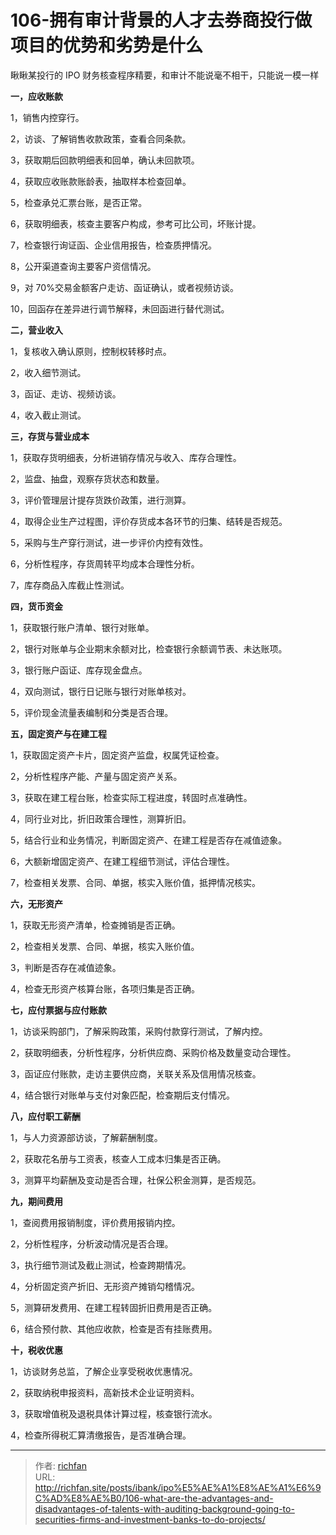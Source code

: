 # 106-拥有审计背景的人才去券商投行做项目的优势和劣势是什么

瞅瞅某投行的 IPO 财务核查程序精要，和审计不能说毫不相干，只能说一模一样

**一，应收账款**

1，销售内控穿行。

2，访谈、了解销售收款政策，查看合同条款。

3，获取期后回款明细表和回单，确认未回款项。

4，获取应收账款账龄表，抽取样本检查回单。

5，检查承兑汇票台账，是否正常。

6，获取明细表，核查主要客户构成，参考可比公司，坏账计提。

7，检查银行询证函、企业信用报告，检查质押情况。

8，公开渠道查询主要客户资信情况。

9，对 70%交易金额客户走访、函证确认，或者视频访谈。

10，回函存在差异进行调节解释，未回函进行替代测试。

**二，营业收入**

1，复核收入确认原则，控制权转移时点。

2，收入细节测试。

3，函证、走访、视频访谈。

4，收入截止测试。

  

**三，存货与营业成本**

1，获取存货明细表，分析进销存情况与收入、库存合理性。

2，监盘、抽盘，观察存货状态和数量。

3，评价管理层计提存货跌价政策，进行测算。

4，取得企业生产过程图，评价存货成本各环节的归集、结转是否规范。

5，采购与生产穿行测试，进一步评价内控有效性。

6，分析性程序，存货周转平均成本合理性分析。

7，库存商品入库截止性测试。

**四，货币资金**

1，获取银行账户清单、银行对账单。

2，银行对账单与企业期末余额对比，检查银行余额调节表、未达账项。

3，银行账户函证、库存现金盘点。

4，双向测试，银行日记账与银行对账单核对。

5，评价现金流量表编制和分类是否合理。

**五，固定资产与在建工程**

1，获取固定资产卡片，固定资产监盘，权属凭证检查。

2，分析性程序产能、产量与固定资产关系。

3，获取在建工程台账，检查实际工程进度，转固时点准确性。

4，同行业对比，折旧政策合理性，测算折旧。

5，结合行业和业务情况，判断固定资产、在建工程是否存在减值迹象。

  

6，大额新增固定资产、在建工程细节测试，评估合理性。

7，检查相关发票、合同、单据，核实入账价值，抵押情况核实。

**六，无形资产**

1，获取无形资产清单，检查摊销是否正确。

2，检查相关发票、合同、单据，核实入账价值。

3，判断是否存在减值迹象。

4，检查无形资产核算台账，各项归集是否正确。

**七，应付票据与应付账款**

1，访谈采购部门，了解采购政策，采购付款穿行测试，了解内控。

2，获取明细表，分析性程序，分析供应商、采购价格及数量变动合理性。

3，函证应付账款，走访主要供应商，关联关系及信用情况核查。

4，结合银行对账单与支付对象匹配，检查期后支付情况。

**八，应付职工薪酬**

1，与人力资源部访谈，了解薪酬制度。

2，获取花名册与工资表，核查人工成本归集是否正确。

3，测算平均薪酬及变动是否合理，社保公积金测算，是否规范。

**九，期间费用**

1，查阅费用报销制度，评价费用报销内控。

  

2，分析性程序，分析波动情况是否合理。

3，执行细节测试及截止测试，检查跨期情况。

4，分析固定资产折旧、无形资产摊销勾稽情况。

5，测算研发费用、在建工程转固折旧费用是否正确。

6，结合预付款、其他应收款，检查是否有挂账费用。

**十，税收优惠**

1，访谈财务总监，了解企业享受税收优惠情况。

2，获取纳税申报资料，高新技术企业证明资料。

3，获取增值税及退税具体计算过程，核查银行流水。

4，检查所得税汇算清缴报告，是否准确合理。

---

> 作者: [richfan](https://richfan.site/)  
> URL: http://richfan.site/posts/ibank/ipo%E5%AE%A1%E8%AE%A1%E6%9C%AD%E8%AE%B0/106-what-are-the-advantages-and-disadvantages-of-talents-with-auditing-background-going-to-securities-firms-and-investment-banks-to-do-projects/  

